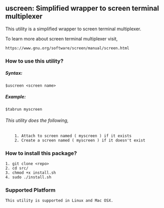 ## uscreen: Simplified wrapper to screen terminal multiplexer 

This utility is a simplified wrapper to screen terminal multiplexer. 

To learn more about screen terminal multiplexer visit,

	https://www.gnu.org/software/screen/manual/screen.html


### How to use this utility?

##### Syntax:

	$uscreen <screen name>

##### Example:

	$tabrun myscreen

###### This utility does the following, 
	
		1. Attach to screen named ( myscreen ) if it exists
 		2. Create a screen named ( myscreen ) if it doesn't exist

### How to install this package?

	1. git clone <repo>
	2. cd src/
	3. chmod +x install.sh
	4. sudo ./install.sh

### Supported Platform

	This utility is supported in Linux and Mac OSX.

